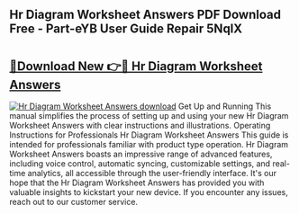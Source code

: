 ## Hr Diagram Worksheet Answers PDF Download Free - Part-eYB User Guide Repair 5NqlX

# <h2><a href="http://dfu055d.blite.top/?on=Hr+Diagram+Worksheet+Answers">🔗Download New 👉🔴 Hr Diagram Worksheet Answers</a></h2>

[![Hr Diagram Worksheet Answers download](https://i.imgur.com/lujVjoI.png)](http://dfu055d.blite.top/?on=Hr+Diagram+Worksheet+Answers)
Get Up and Running This manual simplifies the process of setting up and using your new Hr Diagram Worksheet Answers with clear instructions and illustrations. Operating Instructions for Professionals Hr Diagram Worksheet Answers This guide is intended for professionals familiar with product type operation. Hr Diagram Worksheet Answers boasts an impressive range of advanced features, including voice control, automatic syncing, customizable settings, and real-time analytics, all accessible through the user-friendly interface. It's our hope that the Hr Diagram Worksheet Answers has provided you with valuable insights to kickstart your new device. If you encounter any issues, reach out to our customer service.
